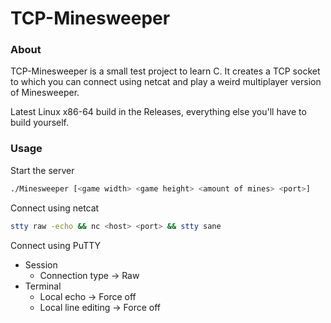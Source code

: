# TCP-Minesweeper

### About
TCP-Minesweeper is a small test project to learn C.
It creates a TCP socket to which you can connect using netcat 
and play a weird multiplayer version of Minesweeper.  

Latest Linux x86-64 build in the Releases, everything else you'll have to build yourself.

### Usage
Start the server
```bash
./Minesweeper [<game width> <game height> <amount of mines> <port>]
```
Connect using netcat
```bash
stty raw -echo && nc <host> <port> && stty sane
```

Connect using PuTTY  
 * Session
   * Connection type -> Raw
 * Terminal
   * Local echo -> Force off
   * Local line editing -> Force off